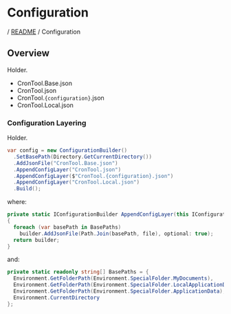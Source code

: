 # Configuration

/ [README](/README.md) / Configuration

## Overview

Holder.

- CronTool.Base.json
- CronTool.json
- CronTool.`{configuration}`.json
- CronTool.Local.json

### Configuration Layering

Holder.

```cs
var config = new ConfigurationBuilder()
  .SetBasePath(Directory.GetCurrentDirectory())
  .AddJsonFile("CronTool.Base.json")
  .AppendConfigLayer("CronTool.json")
  .AppendConfigLayer($"CronTool.{configuration}.json")
  .AppendConfigLayer("CronTool.Local.json")
  .Build();
```

where:

```cs
private static IConfigurationBuilder AppendConfigLayer(this IConfigurationBuilder builder, string file)
{
  foreach (var basePath in BasePaths)
    builder.AddJsonFile(Path.Join(basePath, file), optional: true);
  return builder;
}
```

and:

```cs
private static readonly string[] BasePaths = {
  Environment.GetFolderPath(Environment.SpecialFolder.MyDocuments),
  Environment.GetFolderPath(Environment.SpecialFolder.LocalApplicationData),
  Environment.GetFolderPath(Environment.SpecialFolder.ApplicationData),
  Environment.CurrentDirectory
};
```

